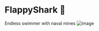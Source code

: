 # FlappyShark 🦈
Endless swimmer with naval mines
![image](https://user-images.githubusercontent.com/74148308/208121879-2ef352c1-b420-4d64-aa48-d31bb3ca450c.png)
